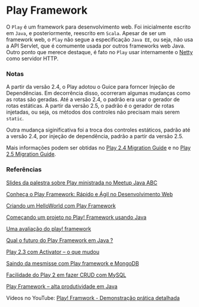 # Play Framework
O `Play` é um framework para desenvolvimento web. Foi inicialmente escrito em `Java`, e posteriormente, reescrito em `Scala`. Apesar de ser um framework web, o `Play` não segue a especificação `Java EE`, ou seja, não usa a API Servlet, que é comumente usada por outros frameworks web Java. Outro ponto que merece destaque, é fato no `Play` usar internamente o [Netty](https://netty.io/) como servidor HTTP.

### Notas
A partir da versão 2.4, o Play adotou o Guice para forncer Injeção de Dependências. Em decorrência disso, ocorreram algumas mudanças como as rotas são geradas. Até a versão 2.4, o padrão era usar o gerador de rotas estáticas. A partir da versão 2.5, o padrão é o gerador de rotas injetadas, ou seja, os métodos dos controles não precisam mais serem `static`.

Outra mudança siginificativa foi a troca dos controles estáticos, padrão até a versão 2.4, por injeção de dependência, padrão a partir da versão 2.5.   

Mais informações podem ser obtidas no [Play 2.4 Migration Guide](https://playframework.com/documentation/2.5.x/Migration24#dependency-injection) e no [Play 2.5 Migration Guide](https://playframework.com/documentation/2.5.x/Migration25#routes-generated-with-injectedroutesgenerator).

### Referências
[Slides da palestra sobre Play ministrada no Meetup Java ABC](http://talk.sabercompartilhar.com.br)

[Conheça o Play Framework: Rápido e Ágil no Desenvolvimento Web](http://blog.sabercompartilhar.com.br/conheca-o-play-framework-rapido-e-agil/)

[Criando um HelloWorld com Play Framework](http://blog.sabercompartilhar.com.br/primeiros-passos-com-o-play-framework-hello-world/)

[Começando um projeto no Play! Framework usando Java](http://blog.caelum.com.br/comecando-um-projeto-no-play-framework-usando-java/)

[Uma avaliação do play! framework](http://luizricardo.org/tag/play-framework/)

[Qual o futuro do Play Framework em Java ?](http://www.boaglio.com/index.php/2014/12/29/qual-o-futuro-do-play-framework-em-java/)

[Play 2.3 com Activator – o que mudou](http://www.boaglio.com/index.php/2014/11/16/play-2-3-com-activator-o-que-mudou/)

[Saindo da mesmisse com Play framework e MongoDB](http://www.boaglio.com/index.php/2014/03/12/saindo-da-mesmisse-com-play-framework-e-mongodb/)

[Facilidade do Play 2 em fazer CRUD com MySQL](http://www.boaglio.com/index.php/2014/03/25/facilidade-play-2-em-fazer-crud-com-mysql/)

[Play Framework – alta produtividade em Java](http://blog.erkobridee.com/2011/12/05/play-framework-alta-produtividade-em-java/)

Vídeos no YouTube:
[Play! Framwork - Demonstração prática detalhada](https://www.youtube.com/watch?v=prAdy2rIzTU)
